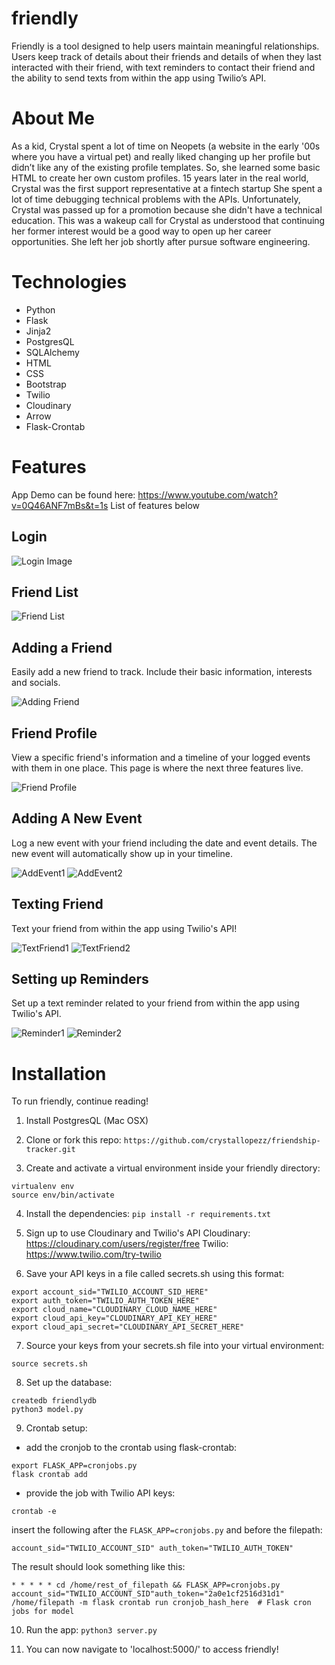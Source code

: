 # friendly
Friendly is a tool designed to help users maintain meaningful relationships. Users keep track of details about their friends and details of when they last interacted with their friend, with text reminders to contact their friend and the ability to send texts from within the app using Twilio’s API.

# About Me
As a kid, Crystal spent a lot of time on Neopets (a website  in the early '00s where you have a virtual pet) and really liked changing up her profile but didn’t like any of the existing profile templates. So, she learned some basic HTML to create her own custom profiles. 15 years later in the real world, Crystal was the first support representative at a fintech startup  She spent a lot of time  debugging technical problems with the APIs. Unfortunately, Crystal was passed up for a promotion because she didn't have a technical education. 
This was a wakeup call for Crystal as understood that continuing her former interest would be a good way to open up her  career opportunities. She left her job shortly after pursue software engineering.

# Technologies
* Python
* Flask
* Jinja2
* PostgresQL
* SQLAlchemy
* HTML
* CSS
* Bootstrap
* Twilio
* Cloudinary
* Arrow
* Flask-Crontab

# Features
App Demo can be found here: https://www.youtube.com/watch?v=0Q46ANF7mBs&t=1s
List of features below

## Login
![Login Image](https://github.com/crystallopezz/friendship-tracker/blob/master/Login.png)

## Friend List
![Friend List](https://github.com/crystallopezz/friendship-tracker/blob/master/Friend%20List.png)

## Adding a Friend
Easily add a new friend to track. Include their basic information, interests and socials.

![Adding Friend](https://github.com/crystallopezz/friendship-tracker/blob/master/Add%20New%20Friend.png)

## Friend Profile
View a specific friend's information and a timeline of your logged events with them in one place. This page is where the next three features live.

![Friend Profile](https://github.com/crystallopezz/friendship-tracker/blob/master/Friend%20Profile.png)

## Adding A New Event
Log a new event with your friend including the date and event details. The new event will automatically show up in your timeline.

![AddEvent1](https://github.com/crystallopezz/friendship-tracker/blob/master/Add%20Event.png)
![AddEvent2](https://github.com/crystallopezz/friendship-tracker/blob/master/Add%20Event%202.png)

## Texting Friend
Text your friend from within the app using Twilio's API!

![TextFriend1](https://github.com/crystallopezz/friendship-tracker/blob/master/Send%20Text.png)
![TextFriend2](https://github.com/crystallopezz/friendship-tracker/blob/master/Send%20Text%202.png)

## Setting up Reminders
Set up a text reminder related to your friend from within the app using Twilio's API.

![Reminder1](https://github.com/crystallopezz/friendship-tracker/blob/master/Reminder%201.png)
![Reminder2](https://github.com/crystallopezz/friendship-tracker/blob/master/Reminder%202.png)


# Installation
To run friendly, continue reading!

1. Install PostgresQL (Mac OSX)

2. Clone or fork this repo: 
````https://github.com/crystallopezz/friendship-tracker.git````

3. Create and activate a virtual environment inside your friendly directory:
````
virtualenv env
source env/bin/activate
````

4. Install the dependencies: 
````pip install -r requirements.txt````

5. Sign up to use Cloudinary and Twilio's API
Cloudinary: https://cloudinary.com/users/register/free
Twilio: https://www.twilio.com/try-twilio

6. Save your API keys in a file called secrets.sh using this format:

````
export account_sid="TWILIO_ACCOUNT_SID_HERE"
export auth_token="TWILIO_AUTH_TOKEN_HERE"
export cloud_name="CLOUDINARY_CLOUD_NAME_HERE"
export cloud_api_key="CLOUDINARY_API_KEY_HERE"
export cloud_api_secret="CLOUDINARY_API_SECRET_HERE"
````

7. Source your keys from your secrets.sh file into your virtual environment:

````source secrets.sh````

8. Set up the database:

````
createdb friendlydb
python3 model.py
````

9. Crontab setup: 

* add the cronjob to the crontab using flask-crontab:
````
export FLASK_APP=cronjobs.py
flask crontab add
````

* provide the job with Twilio API keys: 
````
crontab -e
````
insert the following after the `FLASK_APP=cronjobs.py` and before the filepath: 
````
account_sid="TWILIO_ACCOUNT_SID" auth_token="TWILIO_AUTH_TOKEN"
````
The result should look something like this: 
````
* * * * * cd /home/rest_of_filepath && FLASK_APP=cronjobs.py account_sid="TWILIO_ACCOUNT_SID"auth_token="2a0e1cf2516d31d1" /home/filepath -m flask crontab run cronjob_hash_here  # Flask cron jobs for model
````

10. Run the app: 
````python3 server.py````

11. You can now navigate to 'localhost:5000/' to access friendly!
